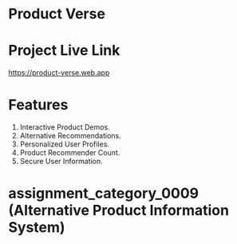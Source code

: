 # Product Verse

# Project Live Link
  https://product-verse.web.app

# Features

  1. Interactive Product Demos.
  2. Alternative Recommendations.
  3. Personalized User Profiles.
  4. Product Recommender Count.
  5. Secure User Information.

# assignment_category_0009 (Alternative Product Information System)
